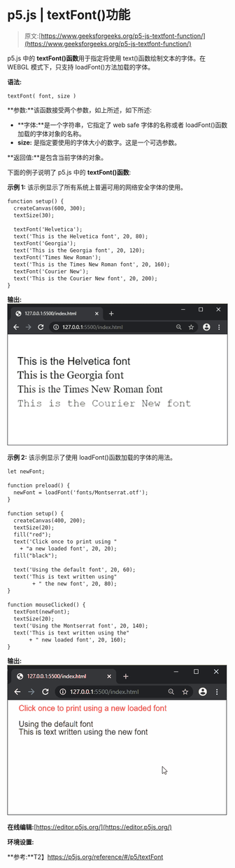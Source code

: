 # p5.js | textFont()功能

> 原文:[https://www.geeksforgeeks.org/p5-js-textfont-function/](https://www.geeksforgeeks.org/p5-js-textfont-function/)

p5.js 中的 **textFont()函数**用于指定将使用 text()函数绘制文本的字体。在 WEBGL 模式下，只支持 loadFont()方法加载的字体。

**语法:**

```
textFont( font, size )
```

**参数:**该函数接受两个参数，如上所述，如下所述:

*   **字体:**是一个字符串，它指定了 web safe 字体的名称或者 loadFont()函数加载的字体对象的名称。
*   **size:** 是指定要使用的字体大小的数字。这是一个可选参数。

**返回值:**是包含当前字体的对象。

下面的例子说明了 p5.js 中的 **textFont()函数**:

**示例 1:** 该示例显示了所有系统上普遍可用的网络安全字体的使用。

```
function setup() {
  createCanvas(600, 300);
  textSize(30);

  textFont('Helvetica');
  text('This is the Helvetica font', 20, 80);
  textFont('Georgia');
  text('This is the Georgia font', 20, 120);
  textFont('Times New Roman');
  text('This is the Times New Roman font', 20, 160);
  textFont('Courier New');
  text('This is the Courier New font', 20, 200);
}
```

**输出:**
![web-safe-fonts](img/3dbc6b099ac5fc46ae10b1fc82c27059.png)

**示例 2:** 该示例显示了使用 loadFont()函数加载的字体的用法。

```
let newFont;

function preload() {
  newFont = loadFont('fonts/Montserrat.otf');
}

function setup() {
  createCanvas(400, 200);
  textSize(20);
  fill("red");
  text('Click once to print using "
    + "a new loaded font', 20, 20);
  fill("black");

  text('Using the default font', 20, 60);
  text('This is text written using"
        + " the new font', 20, 80);
}

function mouseClicked() {
  textFont(newFont);
  textSize(20);
  text('Using the Montserrat font', 20, 140);
  text('This is text written using the"
       + " new loaded font', 20, 160);
}
```

**输出:**
![load-font](img/e97b494f698f3b7557f962ad330f40d5.png)

**在线编辑:**[https://editor.p5js.org/](https://editor.p5js.org/)

**环境设置:**

**参考:**T2】https://p5js.org/reference/#/p5/textFont